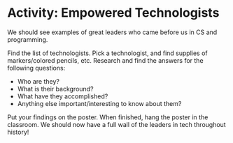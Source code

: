 # Activity: Empowered Technologists

We should see examples of great leaders who came before us in CS and programming.

Find the list of technologists. Pick a technologist, and find supplies of markers/colored pencils, etc. Research and find the answers for the following questions:

- Who are they?
- What is their background?
- What have they accomplished?
- Anything else important/interesting to know about them?

Put your findings on the poster. When finished, hang the poster in the classroom. We should now have a full wall of the leaders in tech throughout history!

